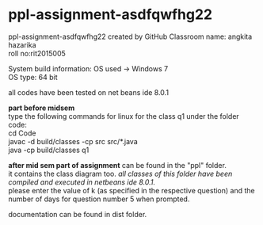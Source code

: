 # ppl-assignment-asdfqwfhg22
ppl-assignment-asdfqwfhg22 created by GitHub Classroom
name: angkita hazarika   
roll no:rit2015005   


System build information:
OS used -> Windows 7      
OS type: 64 bit

all codes have been tested on net beans ide 8.0.1

<b>part before midsem</b>     
type the following commands for linux for the class q1 under the folder code:   
cd Code   
javac -d build/classes -cp src src/*.java   
java -cp build/classes q1   

<b>after mid sem part of assignment</b> can be found in the "ppl" folder.      
it contains the class diagram too. <i>all classes of this folder have been compiled and executed in netbeans ide 8.0.1.</i>       
please enter the value of k (as specified in the respective question) and the number of days for question number 5 when prompted. 

documentation can be found in dist folder. 

